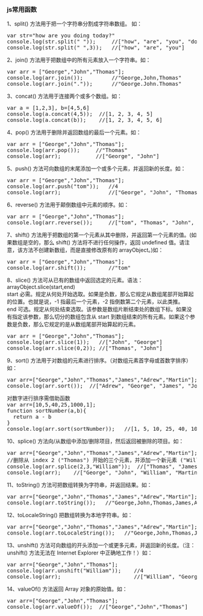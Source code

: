 
### js常用函数
1、split() 方法用于把一个字符串分割成字符串数组。 如：
<pre>var str="how are you doing today?"
console.log(str.split(" "));     //["how", "are", "you", "doing", "today?"]
console.log(str.split(" ",3));   //["how", "are", "you"]
</pre>
2、join() 方法用于把数组中的所有元素放入一个字符串。如：
<pre>var arr = ["George","John","Thomas"];
console.log(arr.join());         //"George,John,Thomas"
console.log(arr.join("."));      //"George.John.Thomas"
</pre>
3、concat() 方法用于连接两个或多个数组。如：
<pre>var a = [1,2,3], b=[4,5,6]
console.log(a.concat(4,5));  //[1, 2, 3, 4, 5]
console.log(a.concat(b));    //[1, 2, 3, 4, 5, 6]
</pre>
4、pop() 方法用于删除并返回数组的最后一个元素。如：
<pre>var arr = ["George","John","Thomas"];
console.log(arr.pop());     //"Thomas"
console.log(arr);           //["George", "John"]
</pre>
5、push() 方法可向数组的末尾添加一个或多个元素，并返回新的长度。如：
<pre>var arr = ["George","John","Thomas"];
console.log(arr.push("tom"));   //4
console.log(arr);               //["George", "John", "Thomas", "tom"]
</pre>
6、reverse() 方法用于颠倒数组中元素的顺序。如：
<pre>var arr = ["George","John","Thomas"];
console.log(arr.reverse());     //["tom", "Thomas", "John", "George"]
</pre>
7、shift() 方法用于把数组的第一个元素从其中删除，并返回第一个元素的值。(如果数组是空的，那么 shift() 方法将不进行任何操作，返回 undefined 值。请注意，该方法不创建新数组，而是直接修改原有的 arrayObject。)如：
<pre>var arr = ["George","John","Thomas"];
console.log(arr.shift());       //"tom"
</pre>
8、slice() 方法可从已有的数组中返回选定的元素。语法：arrayObject.slice(start,end)<br>
start	必需。规定从何处开始选取。如果是负数，那么它规定从数组尾部开始算起的位置。也就是说，-1 指最后一个元素，-2 指倒数第二个元素，以此类推。<br>
end	可选。规定从何处结束选取。该参数是数组片断结束处的数组下标。如果没有指定该参数，那么切分的数组包含从 start 到数组结束的所有元素。如果这个参数是负数，那么它规定的是从数组尾部开始算起的元素。
<pre>var arr = ["George","John","Thomas"];
console.log(arr.slice(1));   //["John", "George"]
console.log(arr.slice(0,2)); //["Thomas", "John"]
</pre>
9、sort() 方法用于对数组的元素进行排序。（对数组元素首字母或首数字排序）如：
<pre>var arr=["George","John","Thomas","James","Adrew","Martin"];
console.log(arr.sort());  //["Adrew", "George", "James", "John", "Martin", "Thomas"]
</pre>
<pre>对数字进行排序需借助函数
var arr=[10,5,40,25,1000,1];
function sortNumber(a,b){
  return a - b
}
console.log(arr.sort(sortNumber));   //[1, 5, 10, 25, 40, 1000]
</pre>
10、splice() 方法向/从数组中添加/删除项目，然后返回被删除的项目。如：
<pre>var arr=["George","John","Thomas","James","Adrew","Martin"];
//删除从 index 2 ("Thomas") 开始的三个元素，并添加一个新元素 ("William") 来替代被删除的元素
console.log(arr.splice(2,3,"William"));  //["Thomas", "James", "Adrew"]
console.log(arr);    //["George", "John", "William", "Martin"]
</pre>
11、toString() 方法可把数组转换为字符串，并返回结果。如：
<pre>var arr=["George","John","Thomas","James","Adrew","Martin"];
console.log(arr.toString());   //"George,John,Thomas,James,Adrew,Martin"
</pre>
12、toLocaleString() 把数组转换为本地字符串。如：
<pre>var arr=["George","John","Thomas","James","Adrew","Martin"];
console.log(arr.toLocaleString());   //"George,John,Thomas,James,Adrew,Martin"
</pre>
13、unshift() 方法可向数组的开头添加一个或更多元素，并返回新的长度。（注：unshift() 方法无法在 Internet Explorer 中正确地工作！）如：
<pre>var arr=["George","John","Thomas"];
console.log(arr.unshift("William"));    //4
console.log(arr);                       //["William", "George", "John", "Thomas"]
</pre>
14、valueOf() 方法返回 Array 对象的原始值。如：
<pre>var arr=["George","John","Thomas"];
console.log(arr.valueOf());  //["George","John","Thomas"]
</pre>